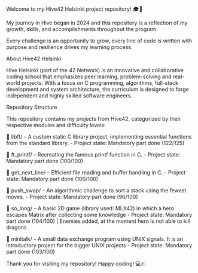 Welcome to my Hive42 Helsinki project repository! 🎓🚀

My journey in Hive began in 2024 and this repository is a reflection of my growth, skills, and accomplishments throughout the program.

Every challenge is an opportunity to grow, every line of code is written with purpose and resilience drives my learning process.

About Hive42 Helsinki

Hive Helsinki (part of the 42 Network) is an innovative and collaborative coding school that emphasizes peer learning, problem-solving and real-world projects. With a focus on C programming, algorithms, full-stack development and system architecture, the curriculum is designed to forge independent and highly skilled software engineers.

Repository Structure

This repository contains my projects from Hive42, categorized by their respective modules and difficulty levels:

📂 libft/ – A custom static C library project, implementing essential functions from the standard library.
            - Project state: Mandatory part done (122/125)

📂 ft_printf/ – Recreating the famous printf function in C.
                - Project state: Mandatory part done (100/100)

📂 get_next_line/ – Efficient file reading and buffer handling in C.
                    - Project state: Mandatory part done (100/100)

📂 push_swap/ – An algorithmic challenge to sort a stack using the fewest moves.
                - Project state: Mandatory part done (96/100)

📂 so_long/ – A basic 2D game (library used: MLX42) in which a hero escapes Matrix after collecting some knowledge
              - Project state: Mandatory part done (104/100) | Enemies added, at the moment hero is not able to kill dragons

📂 minitalk/ – A small data exchange program using UNIX signals. It is an introductory project for the bigger UNIX projects 
               - Project state: Mandatory part done (103/100)

Thank you for visiting my repository! Happy coding! 💻🔥
